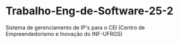 # Trabalho-Eng-de-Software-25-2
Sistema de gerenciamento de IP's para o CEI (Centro de Empreendedorismo e Inovação do INF-UFRGS)
